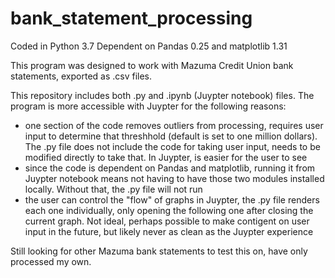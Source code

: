 # bank_statement_processing

Coded in Python 3.7
Dependent on Pandas 0.25 and matplotlib 1.31

This program was designed to work with Mazuma Credit Union bank statements, exported as .csv files.

This repository includes both .py and .ipynb (Juypter notebook) files. The program is more accessible with Juypter for the following reasons:
  - one section of the code removes outliers from processing, requires user input to determine that threshhold (default is set to one million dollars). The .py file does not include the code for taking user input, needs to be modified directly to take that. In Juypter, is easier for the user to see
  - since the code is dependent on Pandas and matplotlib, running it from Juypter notebook means not having to have those two modules installed locally. Without that, the .py file will not run
  - the user can control the "flow" of graphs in Juypter, the .py file renders each one individually, only opening the following one after closing the current graph. Not ideal, perhaps possible to make contigent on user input in the future, but likely never as clean as the Juypter experience
  
Still looking for other Mazuma bank statements to test this on, have only processed my own.
